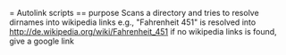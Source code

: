 = Autolink scripts 
== purpose
Scans a directory and tries to resolve dirnames into wikipedia links
e.g., "Fahrenheit 451" is resolved into http://de.wikipedia.org/wiki/Fahrenheit_451
if no wikipedia links is found, give a google link 